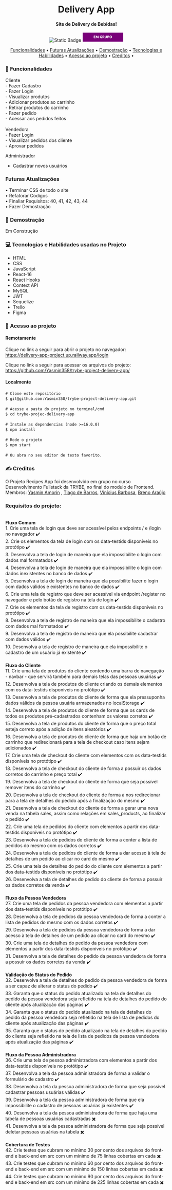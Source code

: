 <h1 align="center"> Delivery App </h1>
<h4 align="center"> Site de Delivery de Bebidas! <br/>
</h4>

<p align="center">
<img alt="Static Badge" src="https://img.shields.io/static/v1?label=STATUS&message=CONCLUIDO&color=blue&style=for-the-badge">
<img alt="Static Badge" src="./badge.png">


<p align="center">
  <a href="#funcionalidades">Funcionalidades</a> •
  <a href="#atualizações">Futuras Atualizações</a> •
  <a href="#demostração">Demostração</a> •
  <a href="#tecnologias-habilidades">Tecnologias e Habilidades</a> •
  <a href="#acesso-ao-projeto">Acesso ao projeto</a> •
  <a href="#creditos">Creditos</a> •
</p>

<h3 id="funcionalidades"> 🔨 Funcionalidades </h3>
Cliente <br/>
- Fazer Cadastro <br/>
- Fazer Login <br/>
- Visualizar produtos <br/>
- Adicionar produtos ao carrinho <br/>
- Retirar produtos do carrinho <br/>
- Fazer pedido <br/>
- Acessar aos pedidos feitos <br/>
<br/>
Vendedora <br/>
- Fazer Login <br/>
- Visualizar pedidos dos cliente <br/>
- Aprovar pedidos <br/>

Administrador
- Cadastrar novos usuários <br/>

<h3 id="atualizações"> Futuras Atualizações </h3>
  • Terminar CSS de todo o site <br/>
  • Refatorar Codigos <br/>
  • Finaliar Requisitos: 40, 41, 42, 43, 44 <br/>
  • Fazer Demostração <br/>


<h3 id="demostração"> 🔭 Demostração </h3>
  <p>Em Construção</p>
  
<h3 id="tecnologias-habilidades"> 💻 Tecnologias e Habilidades usadas no Projeto </h3>
   <ul>
     <li>HTML</li>
     <li>CSS</li>
     <li>JavaScript</li>
     <li>React-16</li>
     <li>React Hooks</li>
     <li>Context API</li>
     <li>MySQL</li>
     <li>JWT</li>
     <li>Sequelize</li>
     <li>Trello</li>
     <li>Figma</li>
   </ul>

  <h3 id="acesso-ao-projeto"> 📁 Acesso ao projeto </h3>
     <h4>Remotamente</h4>
       <p>Clique no link a seguir para abrir o projeto no navegador: <br/>
       <a href="https://delivery-app-project.up.railway.app/login"/>
         https://delivery-app-project.up.railway.app/login</a>
       </p>
       <p>Clique no link a seguir para acessar os arquivos do projeto: <br/>
       <a href="https://github.com/Yasmin358/trybe-project-delivery-app/"/>
         https://github.com/Yasmin358/trybe-project-delivery-app/ </a>
       </p>
     <h4>Localmente</h4>
  
    # Clone este repositório
    $ git@github.com:Yasmin358/trybe-project-delivery-app.git
  
    # Acesse a pasta do projeto no terminal/cmd
    $ cd trybe-projec-delivery-app

    # Instale as dependencias (node >=16.0.0)
    $ npm install

    # Rode o projeto 
    $ npm start

    # Ou abra no seu editor de texto favorito. 

  <h3 id="creditos"> ✍️ Creditos </h3>
    
  O Projeto Recipes App foi desenvolvido em grupo no curso Desenvolvimento Fullstack da TRYBE, no final do modulo de Frontend. <br />
  Membros: <a href="https://www.linkedin.com/in/yasminamorins/">Yasmin Amorin</a> , <a href="https://www.linkedin.com/in/tiagoribeirodebarros/">Tiago de Barros</a>, <a href="https://www.linkedin.com/in/viniciusbfdev/">Vinícius Barbosa</a>, <a href="https://www.linkedin.com/in/brenusaraujo/">Breno Araújo</a>
  
  <h3>Requisitos do projeto: </h3>
  <br/><strong>Fluxo Comum</strong> <br/>
  1. Crie uma tela de login que deve ser acessível pelos endpoints / e /login no navegador ✔️ <br/>
  2. Crie os elementos da tela de login com os data-testids disponíveis no protótipo ✔️ <br/>
  3. Desenvolva a tela de login de maneira que ela impossibilite o login com dados mal formatados ✔️ <br/>
  4. Desenvolva a tela de login de maneira que ela impossibilite o login com dados inexistentes no banco de dados ✔️ <br/>
  5. Desenvolva a tela de login de maneira que ela possibilite fazer o login com dados válidos e existentes no banco de dados ✔️ <br/>
  6. Crie uma tela de registro que deve ser acessível via endpoint /register no navegador e pelo botão de registro na tela de login ✔️ <br/>
  7. Crie os elementos da tela de registro com os data-testids disponíveis no protótipo ✔️ <br/>
  8. Desenvolva a tela de registro de maneira que ela impossibilite o cadastro com dados mal formatados ✔️<br/>
  9. Desenvolva a tela de registro de maneira que ela possibilite cadastrar com dados válidos ✔️<br/>
  10. Desenvolva a tela de registro de maneira que ela impossibilite o cadastro de um usuário já existente ✔️<br/>
  <br/> <strong>Fluxo do Cliente</strong> <br/>
  11. Crie uma tela de produtos do cliente contendo uma barra de navegação - navbar - que servirá também para demais telas das pessoas usuárias ✔️<br/> 
  12. Desenvolva a tela de produtos do cliente criando os demais elementos com os data-testids disponíveis no protótipo ✔️
  <br/> 
  13. Desenvolva a tela de produtos do cliente de forma que ela pressuponha dados válidos da pessoa usuária armazenados no localStorage ✔️<br/>
  14. Desenvolva a tela de produtos do cliente de forma que os cards de todos os produtos pré-cadastrados contenham os valores corretos ✔️<br/>
  15. Desenvolva a tela de produtos do cliente de forma que o preço total esteja correto após a adição de itens aleatórios ✔️<br/>
  16. Desenvolva a tela de produtos do cliente de forma que haja um botão de carrinho que redirecionará para a tela de checkout caso itens sejam adicionados ✔️<br/>
  17. Crie uma tela de checkout do cliente com elementos com os data-testids disponíveis no protótipo ✔️<br/>
  18. Desenvolva a tela de checkout do cliente de forma a possuir os dados corretos do carrinho e preço total ✔️<br/>
  19. Desenvolva a tela de checkout do cliente de forma que seja possível remover itens do carrinho ✔️<br/>
  20. Desenvolva a tela de checkout do cliente de forma a nos redirecionar para a tela de detalhes do pedido após a finalização do mesmo ✔️<br/>
  21. Desenvolva a tela de checkout do cliente de forma a gerar uma nova venda na tabela sales, assim como relações em sales_products, ao finalizar o pedido ✔️<br/>
  22. Crie uma tela de pedidos do cliente com elementos a partir dos data-testids disponíveis no protótipo ✔️<br/>
  23. Desenvolva a tela de pedidos do cliente de forma a conter a lista de pedidos do mesmo com os dados corretos ✔️<br/>
  24. Desenvolva a tela de pedidos do cliente de forma a dar acesso à tela de detalhes de um pedido ao clicar no card do mesmo ✔️<br/>
  25. Crie uma tela de detalhes do pedido do cliente com elementos a partir dos data-testids disponíveis no protótipo ✔️<br/>
  26. Desenvolva a tela de detalhes do pedido do cliente de forma a possuir os dados corretos da venda ✔️<br/>
  <br/><strong>Fluxo da Pessoa Vendedora</strong><br/> 
  27. Crie uma tela de pedidos da pessoa vendedora com elementos a partir dos data-testids disponíveis no protótipo ✔️<br/>
  28. Desenvolva a tela de pedidos da pessoa vendedora de forma a conter a lista de pedidos do mesmo com os dados corretos ✔️<br/>
  29. Desenvolva a tela de pedidos da pessoa vendedora de forma a dar acesso à tela de detalhes de um pedido ao clicar no card do mesmo ✔️<br/>
  30. Crie uma tela de detalhes do pedido da pessoa vendedora com elementos a partir dos data-testids disponíveis no protótipo ✔️<br/>
  31. Desenvolva a tela de detalhes do pedido da pessoa vendedora de forma a possuir os dados corretos da venda ✔️<br/>
  <br/><strong>Validação do Status do Pedido</strong> <br/> 
  32. Desenvolva a tela de detalhes do pedido da pessoa vendedora de forma a ser capaz de alterar o status do pedido ✔️<br/>
  33. Garanta que o status do pedido atualizado na tela de detalhes do pedido da pessoa vendedora seja refletido na tela de detalhes do pedido do cliente após atualização das páginas ✔️<br/>
  34. Garanta que o status do pedido atualizado na tela de detalhes do pedido da pessoa vendedora seja refletido na tela de lista de pedidos do cliente após atualização das páginas ✔️<br/>
  35. Garanta que o status do pedido atualizado na tela de detalhes do pedido do cliente seja refletido na tela de lista de pedidos da pessoa vendedora após atualização das páginas ✔️<br/>
  <br/><strong>Fluxo da Pessoa Administradora</strong> <br/>
  36. Crie uma tela de pessoa administradora com elementos a partir dos data-testids disponíveis no protótipo ✔️<br/>
  37. Desenvolva a tela da pessoa administradora de forma a validar o formulário de cadastro ✔️<br/>
  38. Desenvolva a tela da pessoa administradora de forma que seja possível cadastrar pessoas usuárias válidas ✔️<br/>
  39. Desenvolva a tela da pessoa administradora de forma que ela impossibilite o cadastro de pessoas usuárias já existentes ✔️<br/>
  40. Desenvolva a tela da pessoa administradora de forma que haja uma tabela de pessoas usuárias cadastradas ✖️<br/>
  41. Desenvolva a tela da pessoa administradora de forma que seja possível deletar pessoas usuárias na tabela ✖️<br/>
  <br/><strong>Cobertura de Testes</strong> <br/>
  42. Crie testes que cubram no mínimo 30 por cento dos arquivos do front-end e back-end em src com um mínimo de 75 linhas cobertas em cada ✖️<br/>
  43. Crie testes que cubram no mínimo 60 por cento dos arquivos do front-end e back-end em src com um mínimo de 150 linhas cobertas em cada ✖️<br/>
  44. Crie testes que cubram no mínimo 90 por cento dos arquivos do front-end e back-end em src com um mínimo de 225 linhas cobertas em cada ✖️<br/>
    

